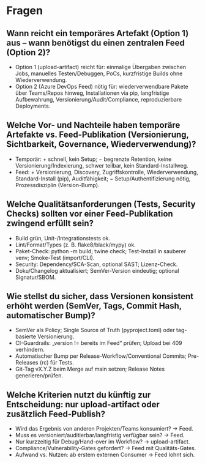 # Fragen

## Wann reicht ein temporäres Artefakt (Option 1) aus – wann benötigst du einen zentralen Feed (Option 2)?

- Option 1 (upload-artifact) reicht für: einmalige Übergaben zwischen Jobs, manuelles Testen/Debuggen, PoCs, kurzfristige Builds ohne Wiederverwendung.
- Option 2 (Azure DevOps Feed) nötig für: wiederverwendbare Pakete über Teams/Repos hinweg, Installationen via pip, langfristige Aufbewahrung, Versionierung/Audit/Compliance, reproduzierbare Deployments.


## Welche Vor- und Nachteile haben temporäre Artefakte vs. Feed-Publikation (Versionierung, Sichtbarkeit, Governance, Wiederverwendung)?

- Temporär: + schnell, kein Setup; − begrenzte Retention, keine Versionierung/Indexierung, schwer teilbar, kein Standard-Installweg.
- Feed: + Versionierung, Discovery, Zugriffskontrolle, Wiederverwendung, Standard-Install (pip), Auditfähigkeit; − Setup/Authentifizierung nötig, Prozessdisziplin (Version-Bump).


## Welche Qualitätsanforderungen (Tests, Security Checks) sollten vor einer Feed-Publikation zwingend erfüllt sein?

- Build grün, Unit-/Integrationstests ok.
- Lint/Format/Types (z. B. flake8/black/mypy) ok.
- Paket-Check: python -m build; twine check; Test-Install in sauberer venv; Smoke-Test (import/CLI).
- Security: Dependency/SCA-Scan, optional SAST; Lizenz-Check.
- Doku/Changelog aktualisiert; SemVer-Version eindeutig; optional Signatur/SBOM.


## Wie stellst du sicher, dass Versionen konsistent erhöht werden (SemVer, Tags, Commit Hash, automatischer Bump)?

- SemVer als Policy; Single Source of Truth (pyproject.toml) oder tag-basierte Versionierung.
- CI-Guardrails: „version != bereits im Feed“ prüfen; Upload bei 409 verhindern.
- Automatischer Bump per Release-Workflow/Conventional Commits; Pre-Releases (rc) für Tests.
- Git-Tag vX.Y.Z beim Merge auf main setzen; Release Notes generieren/prüfen.


## Welche Kriterien nutzt du künftig zur Entscheidung: nur upload-artifact oder zusätzlich Feed-Publish?

- Wird das Ergebnis von anderen Projekten/Teams konsumiert? → Feed.
- Muss es versioniert/auditierbar/langfristig verfügbar sein? → Feed.
- Nur kurzzeitig für Debug/Hand-over im Workflow? → upload-artifact.
- Compliance/Vulnerability-Gates gefordert? → Feed mit Qualitäts-Gates.
- Aufwand vs. Nutzen: ab erstem externen Consumer → Feed lohnt sich.